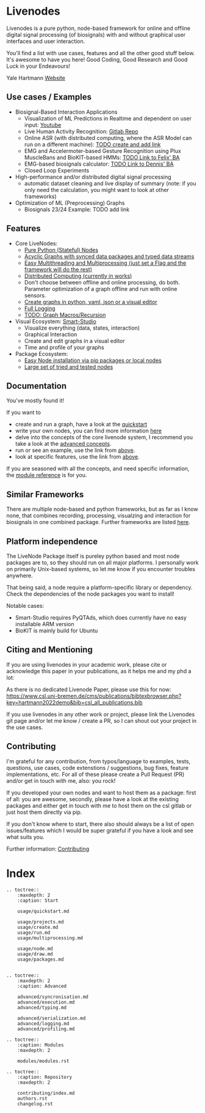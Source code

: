 # Livenodes

Livenodes is a pure python, node-based framework for online and offline digital signal processing (of biosignals) with and without graphical user interfaces and user interaction. 

You'll find a list with use cases, features and all the other good stuff below. It's awesome to have you here! Good Coding, Good Research and Good Luck in your Endeavours!

Yale Hartmann
[Website](https://www.uni-bremen.de/en/csl/institute/team/staff/yale-hartmann)

## Use cases / Examples
- Biosignal-Based Interaction Applications
    - Visualization of ML Predictions in Realtime and dependent on user input: [Youtube](https://www.youtube.com/watch?v=E8EEMYG2PpQ)
    - Live Human Activity Recognition: [Gitlab Repo](https://gitlab.csl.uni-bremen.de/livenodes/example-project)
    - Online ASR (with distributed computing, where the ASR Model can run on a different machine): [TODO create and add link]()
    - EMG and Accelermoter-based Gesture Recognition using Plux MuscleBans and BioKIT-based HMMs: [TODO Link to Felix' BA]()
    - EMG-based biosignals calculator: [TODO Link to Dennis' BA]()
    - Closed Loop Experiments
- High-performance and/or distributed digital signal processing
    - automatic dataset cleaning and live display of summary (note: if you only need the calculation, you might want to look at other frameworks)
- Optimization of ML (Preprocessing) Graphs
    - Biosignals 23/24 Example: TODO add link

## Features
- Core LiveNodes:
    - [Pure Python (Stateful) Nodes](./usage/node.md)
    - [Acyclic Graphs with synced data packages and typed data streams](./concepts/streams.md)
    - [Easy Multithreading and Multiprocessing (just set a Flag and the framework will do the rest)](./advanced/multiprocessing.md)
    - [Distributed Computing (currently in works)]()
    - Don't choose between offline and online processing, do both. Parameter optimization of a graph offline and run with online sensors.
    - [Create graphs in python, yaml, json or a visual editor](./advanced/serialization.md)
    - [Full Logging](./advanced/logger.md)
    - [TODO: Graph Macros/Recursion]()
- Visual Ecosystem: [Smart-Studio](https://livenodes.pages.csl.uni-bremen.de/smart-studio/readme.html)
    - Visualize everything (data, states, interaction)
    - Graphical Interaction
    - Create and edit graphs in a visual editor
    - Time and profile of your graphs
- Package Ecosystem:
    - [Easy Node installation via pip packages or local nodes](./usage/extensibility.md)
    - [Large set of tried and tested nodes](https://gitlab.csl.uni-bremen.de/groups/livenodes/-/packages)


## Documentation

You've mostly found it!

If you want to
- create and run a graph, have a look at the [quickstart](./quickstart/index.md)
- write your own nodes, you can find more information [here](./usage/node.md)
- delve into the concepts of the core livenode system, I recommend you take a look at the [advanced concepts](./advanced/index.md).
- run or see an example, use the link from [above](##use-cases). 
- look at specific features, use the link from [above](##features). 

If you are seasoned with all the concepts, and need specific information, the [module reference](./modules/modules.rst) is for you.

## Similar Frameworks

There are multiple node-based and python frameworks, but as far as I know none, that combines recording, processing, visualzing and interaction for biosignals in one combined package. Further frameworks are listed [here](./advanced/similar_framworks.md). 


## Platform independence

The LiveNode Package itself is pureley python based and most node packages are to, so they should run on all major platforms. I personally work on primarily Unix-based systems, so let me know if you encounter troubles anywhere.  

That being said, a node require a platform-specific library or dependency. Check the dependencies of the node packages you want to  install!

Notable cases:
- Smart-Studio requires PyQTAds, which does currently have no easy installable ARM version
- BioKIT is mainly build for Ubuntu

## Citing and Mentioning

If you are using livenodes in your academic work, please cite or acknowledge this paper in your publications, as it helps me and my phd a lot:

As there is no dedicated Livenode Paper, please use this for now: https://www.csl.uni-bremen.de/cms/publications/bibtexbrowser.php?key=hartmann2022demo&bib=csl_all_publications.bib

If you use livenodes in any other work or project, please link the Livenodes git page and/or let me know / create a PR, so I can shout out your project in the use cases.


## Contributing

I'm grateful for any contribution, from typos/language to examples, tests, questions, use cases, code extenstions / suggestions, bug fixes, feature implementations, etc. For all of these please create a Pull Request (PR) and/or get in touch with me, also: you rock!

If you developed your own nodes and want to host them as a package: first of all: you are awesome, secondly, please have a look at the existing packages and either get in touch with me to host them on the csl gitlab or just host them directly via pip.

If you don't know where to start, there also should always be a list of open issues/features which I would be super grateful if you have a look and see what suits you.

Further information: [Contributing](./contributing/index.md)



# Index

```{eval-rst}
.. toctree::
    :maxdepth: 2
    :caption: Start

    usage/quickstart.md

    usage/projects.md
    usage/create.md
    usage/run.md
    usage/multiprocessing.md

    usage/node.md
    usage/draw.md
    usage/packages.md


.. toctree::
    :maxdepth: 2
    :caption: Advanced

    advanced/syncronisation.md
    advanced/execution.md
    advanced/typing.md

    advanced/serialization.md
    advanced/logging.md
    advanced/profiling.md

.. toctree::
    :caption: Modules
    :maxdepth: 2

    modules/modules.rst

.. toctree::
    :caption: Repository
    :maxdepth: 2

    contributing/index.md
    authors.rst
    changelog.rst
    
```


